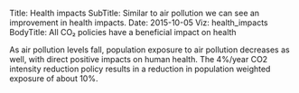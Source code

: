 ﻿Title: Health impacts
SubTitle: Similar to air pollution we can see an improvement in health impacts.
Date: 2015-10-05
Viz: health_impacts
BodyTitle: All CO₂ policies have a beneficial impact on health

As air pollution levels fall, population exposure to air pollution decreases as well, 
with direct positive impacts on human health. The 4%/year CO2 intensity
reduction policy results in a reduction in population weighted exposure of about 10%.


